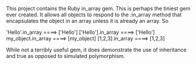This project contains the Ruby in_array gem. This is perhaps the tiniest gem
ever created. It allows all objects to respond to the :in_array method that
encapsulates the object in an array unless it is already an array. So

  'Hello'.in_array    ====> ['Hello']
  ['Hello'].in_array  ====> ['Hello']
  my_object.in_array  ====> [my_object]
  [1,2,3].in_array    ====> [1,2,3]

While not a terribly useful gem, it does demonstrate the use of inheritance
and true as opposed to simulated polymorphism.